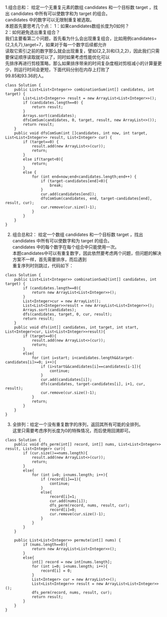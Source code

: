1.组合总和：
给定一个无重复元素的数组 candidates 和一个目标数 target ，找出 candidates 中所有可以使数字和为 target 的组合。  
candidates 中的数字可以无限制重复被选取。  
本题首先要思考几个点：
1：如果candidates数组长度为0如何？  
2：如何避免选出重复组合？  
我们主要看第二个问题，首先看为什么会出现重复组合，比如用例candidates={2,3,6,7},target=7，如果对于每一个数字后续都允许  
读取它索引之前的数字那么就会出现重复，譬如{2,2,3}和{3,2,2}，因此我们只需要保证顺序读取就可以了，同时如果考虑性能优化可以  
先排序再进行剪枝策略，那么如果排序带来的时间复杂度相对剪枝减小的计算量更少，则运行时间会更短，下面代码分别在内存上打败了  
99.85和93.36的人。    
```
class Solution {
    public List<List<Integer>> combinationSum(int[] candidates, int target) {
    	List<List<Integer>> result = new ArrayList<List<Integer>>();
        if (candidates.length==0) {
        	return result;
        }
        Arrays.sort(candidates);
        dfsComSum(candidates, 0, target, result, new ArrayList<>());
        return result;
    }
    public void dfsComSum(int []candidates, int now, int target, List<List<Integer>> result, List<Integer> cur) {
    	if (target==0) {
    		result.add(new ArrayList<>(cur));
    		return;
    	}
    	else if(target<0){
    		return;
    	}
    	else {
    		for (int end=now;end<candidates.length;end++) {
                if (target-candidates[end]<0){
                    break;
                }
                cur.add(candidates[end]);
    			dfsComSum(candidates, end, target-candidates[end], result, cur);
        		cur.remove(cur.size()-1);
    		}
    	}
    }
}
```

2. 组合总和2：
给定一个数组 candidates 和一个目标数 target ，找出 candidates 中所有可以使数字和为 target 的组合。  
candidates 中的每个数字在每个组合中只能使用一次。  
本题candidates中可以有重复数字，因此依然要考虑两个问题，但问题的解决方案不一样，首先需要排序，而后遇到  
重复序列时则跳过，代码如下：  
```
class Solution {
    public List<List<Integer>> combinationSum2(int[] candidates, int target) {
        if (candidates.length==0){
            return new ArrayList<List<Integer>>();
        }
        List<Integer>cur = new ArrayList();
        List<List<Integer>>result = new ArrayList<List<Integer>>();
        Arrays.sort(candidates);
        dfs(candidates, target, 0, cur, result);
        return result;
    }
    public void dfs(int[] candidates, int target, int start, List<Integer>cur, List<List<Integer>>result){
        if (target==0){
            result.add(new ArrayList<>(cur));
            return;
        }
        else{
            for (int i=start; i<candidates.length&&target-candidates[i]>=0; i++){
                if (i>start&&candidates[i]==candidates[i-1]){
                    continue;
                }
                cur.add(candidates[i]);
                dfs(candidates, target-candidates[i], i+1, cur, result);
                cur.remove(cur.size()-1);
            }
            return;
        }
    }
}
```

3. 全排列：给定一个没有重复数字的序列，返回其所有可能的全排列。  
这里只需要考虑序列长度为0的特殊情况，而后使用回溯即可。  
```
class Solution {
    public void dfs_perm(int[] record, int[] nums, List<List<Integer>> result, List<Integer> cur){
        if (cur.size()==nums.length){
            result.add(new ArrayList<>(cur));
            return;
        }
        else{
            for (int i=0; i<nums.length; i++){
                if (record[i]==1){
                    continue;
                }
                else{
                    record[i]=1;
                    cur.add(nums[i]);
                    dfs_perm(record, nums, result, cur);
                    record[i]=0;
                    cur.remove(cur.size()-1);
                }
            }
        }
    }
    
    public List<List<Integer>> permute(int[] nums) {
        if (nums.length==0){
            return new ArrayList<List<Integer>>();
        }
        else{
            int[] record = new int[nums.length];
            for (int i=0; i<nums.length; i++){
                record[i] = 0;
            }
            List<Integer> cur = new ArrayList<>();
            List<List<Integer>> result = new ArrayList<List<Integer>>();
            dfs_perm(record, nums, result, cur);
            return result;
        }
    }
}
```
